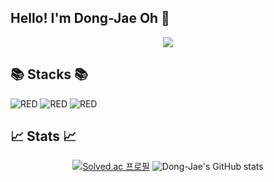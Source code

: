 ## Hello! I'm Dong-Jae Oh 👋

<div align=center>
  <img src="https://capsule-render.vercel.app/api?type=waving&color=auto&height=300&section=header&text=Dong-Jae%20Oh's%20Github%20&fontSize=60&animation=twinkling" />
</div>


<h2>📚 Stacks 📚</h2>
<p>

<img alt="RED" src ="https://img.shields.io/badge/SPRING Boot-6DB33F.svg?&style=for-the-badge&logo=SpringBoot&logoColor=white"/> <img alt="RED" src ="https://img.shields.io/badge/Mysql-003545.svg?&style=for-the-badge&logo=Mysql&logoColor=white"/> <img alt="RED" src ="https://img.shields.io/badge/JAVA-004027.svg?&style=for-the-badge&logo=Jameson&logoColor=white"/>

</p>


<h2>📈 Stats 📈</h2>

<div align=center>

[![Solved.ac 프로필](http://mazassumnida.wtf/api/generate_badge?boj=isf1999)](https://solved.ac/isf1999)
![Dong-Jae's GitHub stats](https://github-readme-stats.vercel.app/api?username=djdongjae&show_icons=true&theme=radical)

</div>      
